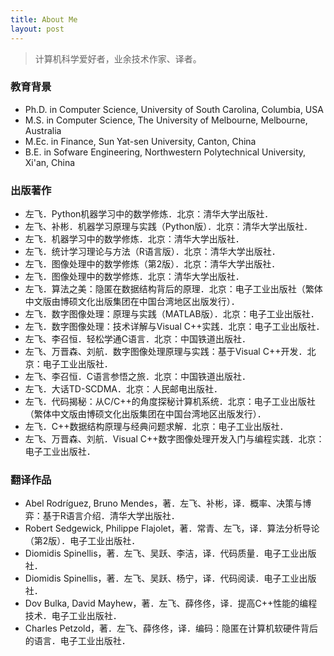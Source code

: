 ```yaml
---
title: About Me
layout: post
---
```


> 计算机科学爱好者，业余技术作家、译者。

### 教育背景

- Ph.D. in Computer Science, University of South Carolina, Columbia, USA
- M.S. in Computer Science, The University of Melbourne, Melbourne, Australia
- M.Ec. in Finance, Sun Yat-sen University, Canton, China
- B.E. in Sofware Engineering, Northwestern Polytechnical University, Xi'an, China

### 出版著作

-	左飞．Python机器学习中的数学修炼．北京：清华大学出版社．
-	左飞、补彬．机器学习原理与实践（Python版）．北京：清华大学出版社．
-	左飞．机器学习中的数学修炼．北京：清华大学出版社．
-	左飞．统计学习理论与方法（R语言版）．北京：清华大学出版社．
-	左飞．图像处理中的数学修炼（第2版）．北京：清华大学出版社．
-	左飞．图像处理中的数学修炼．北京：清华大学出版社．
-	左飞．算法之美：隐匿在数据结构背后的原理．北京：电子工业出版社（繁体中文版由博硕文化出版集团在中国台湾地区出版发行）．
-	左飞．数字图像处理：原理与实践（MATLAB版）．北京：电子工业出版社．
-	左飞．数字图像处理：技术详解与Visual C++实践．北京：电子工业出版社．
-	左飞、李召恒．轻松学通C语言．北京：中国铁道出版社．
-	左飞、万晋森、刘航．数字图像处理原理与实践：基于Visual C++开发．北京：电子工业出版社．
-	左飞、李召恒．C语言参悟之旅．北京：中国铁道出版社．
-	左飞．大话TD-SCDMA．北京：人民邮电出版社．
-	左飞．代码揭秘：从C/C++的角度探秘计算机系统．北京：电子工业出版社（繁体中文版由博硕文化出版集团在中国台湾地区出版发行）．
-	左飞．C++数据结构原理与经典问题求解．北京：电子工业出版社．
-	左飞、万晋森、刘航．Visual C++数字图像处理开发入门与编程实践．北京：电子工业出版社．

### 翻译作品

- Abel Rodríguez, Bruno Mendes，著．左飞、补彬，译．概率、决策与博弈：基于R语言介绍．清华大学出版社．
-	Robert Sedgewick, Philippe Flajolet，著．常青、左飞，译．算法分析导论（第2版）．电子工业出版社．
-	Diomidis Spinellis，著．左飞、吴跃、李洁，译．代码质量．电子工业出版社．
-	Diomidis Spinellis，著．左飞、吴跃、杨宁，译．代码阅读．电子工业出版社．
-	Dov Bulka, David Mayhew，著．左飞、薛佟佟，译．提高C++性能的编程技术．电子工业出版社．
-	Charles Petzold，著．左飞、薛佟佟，译．编码：隐匿在计算机软硬件背后的语言．电子工业出版社．
